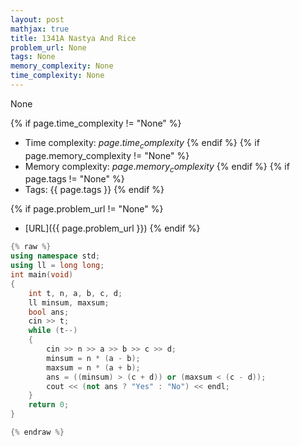 ```yaml
---
layout: post
mathjax: true
title: 1341A Nastya And Rice
problem_url: None
tags: None
memory_complexity: None
time_complexity: None
---
```


None


{% if page.time_complexity != "None" %}
- Time complexity: ${{ page.time_complexity }}$
{% endif %}
{% if page.memory_complexity != "None" %}
- Memory complexity: ${{ page.memory_complexity }}$
{% endif %}
{% if page.tags != "None" %}
- Tags: {{ page.tags }}
{% endif %}

{% if page.problem_url != "None" %}
- [URL]({{ page.problem_url }})
{% endif %}

```cpp
{% raw %}
using namespace std;
using ll = long long;
int main(void)
{
    int t, n, a, b, c, d;
    ll minsum, maxsum;
    bool ans;
    cin >> t;
    while (t--)
    {
        cin >> n >> a >> b >> c >> d;
        minsum = n * (a - b);
        maxsum = n * (a + b);
        ans = ((minsum) > (c + d)) or (maxsum < (c - d));
        cout << (not ans ? "Yes" : "No") << endl;
    }
    return 0;
}

{% endraw %}
```